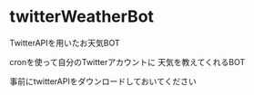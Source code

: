 # twitterWeatherBot
TwitterAPIを用いたお天気BOT


cronを使って自分のTwitterアカウントに
天気を教えてくれるBOT

事前にtwitterAPIをダウンロードしておいてください
